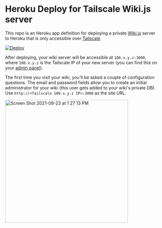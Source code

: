 # Heroku Deploy for Tailscale Wiki.js server

This repo is an Heroku app definition for deploying a private [Wiki.js](https://wiki.js.org/) server to Heroku that is only accessible over [Tailscale](https://tailscale.com/).

[![Deploy](https://www.herokucdn.com/deploy/button.svg)](https://heroku.com/deploy?template=https://github.com/soniaappasamy/tailscale-heroku-wiki-quick-deploy)

After deploying, your wiki server will be accessible at `100.x.y.z:3000`, where `100.x.y.z` is the Tailscale IP of your new server (you can find this on your [admin panel](https://login.tailscale.com/admin/machines)).

The first time you visit your wiki, you'll be asked a couple of configuration questions. The email and password fields allow you to create an initial administrator for your wiki (this user gets added to your wiki's private DB). Use `http://<Tailscale 100.x.y.z IP>:3000` as the site URL.

<img width="400" alt="Screen Shot 2021-09-23 at 1 27 13 PM" src="https://user-images.githubusercontent.com/9019214/134555588-6ce0f47b-fa86-479f-8298-bbca15080691.png">
